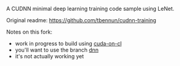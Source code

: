 A CUDNN minimal deep learning training code sample using LeNet.

Original readme: https://github.com/tbennun/cudnn-training

Notes on this fork:
- work in progress to build using [cuda-on-cl](https://github.com/hughperkins/cuda-on-cl)
- you'll want to use the branch [dnn](https://github.com/hughperkins/cuda-on-cl/tree/dnn)
- it's not actually working yet
